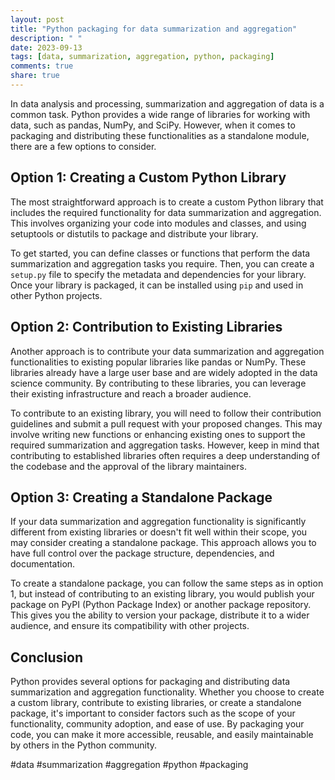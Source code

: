 ```yaml
---
layout: post
title: "Python packaging for data summarization and aggregation"
description: " "
date: 2023-09-13
tags: [data, summarization, aggregation, python, packaging]
comments: true
share: true
---
```


In data analysis and processing, summarization and aggregation of data is a common task. Python provides a wide range of libraries for working with data, such as pandas, NumPy, and SciPy. However, when it comes to packaging and distributing these functionalities as a standalone module, there are a few options to consider.

## Option 1: Creating a Custom Python Library

The most straightforward approach is to create a custom Python library that includes the required functionality for data summarization and aggregation. This involves organizing your code into modules and classes, and using setuptools or distutils to package and distribute your library.

To get started, you can define classes or functions that perform the data summarization and aggregation tasks you require. Then, you can create a `setup.py` file to specify the metadata and dependencies for your library. Once your library is packaged, it can be installed using `pip` and used in other Python projects.

## Option 2: Contribution to Existing Libraries

Another approach is to contribute your data summarization and aggregation functionalities to existing popular libraries like pandas or NumPy. These libraries already have a large user base and are widely adopted in the data science community. By contributing to these libraries, you can leverage their existing infrastructure and reach a broader audience.

To contribute to an existing library, you will need to follow their contribution guidelines and submit a pull request with your proposed changes. This may involve writing new functions or enhancing existing ones to support the required summarization and aggregation tasks. However, keep in mind that contributing to established libraries often requires a deep understanding of the codebase and the approval of the library maintainers.

## Option 3: Creating a Standalone Package

If your data summarization and aggregation functionality is significantly different from existing libraries or doesn't fit well within their scope, you may consider creating a standalone package. This approach allows you to have full control over the package structure, dependencies, and documentation.

To create a standalone package, you can follow the same steps as in option 1, but instead of contributing to an existing library, you would publish your package on PyPI (Python Package Index) or another package repository. This gives you the ability to version your package, distribute it to a wider audience, and ensure its compatibility with other projects.

## Conclusion

Python provides several options for packaging and distributing data summarization and aggregation functionality. Whether you choose to create a custom library, contribute to existing libraries, or create a standalone package, it's important to consider factors such as the scope of your functionality, community adoption, and ease of use. By packaging your code, you can make it more accessible, reusable, and easily maintainable by others in the Python community.

#data #summarization #aggregation #python #packaging